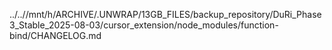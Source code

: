 ../..//mnt/h/ARCHIVE/.UNWRAP/13GB_FILES/backup_repository/DuRi_Phase3_Stable_2025-08-03/cursor_extension/node_modules/function-bind/CHANGELOG.md